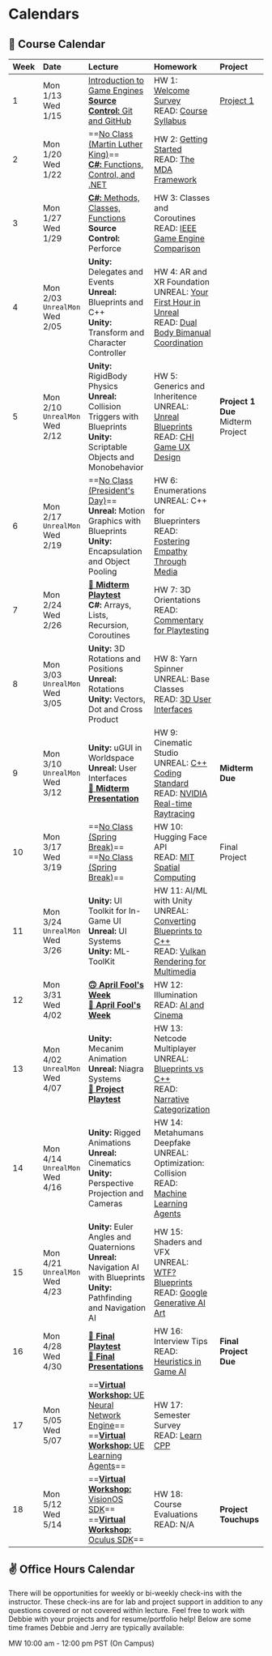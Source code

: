# Calendars

## 📓 Course Calendar
| Week | Date                     | Lecture                                           | Homework              | Project |
| :----| :----------------------- | :------------------------------------------------ | :-------------------------------| :--------------|
| 1    | Mon 1/13 <br> Wed 1/15 | [Introduction to Game Engines](https://www.icloud.com/keynote/0f9WO6fIlcmIaxdR-XTdeZ13A#sp25-lecture1) <br> [**Source Control:** Git and GitHub](https://www.icloud.com/keynote/009ItCBSjey9Ze8s0v_HiM2iQ#sp25-lecture1) | HW 1: [Welcome Survey](./Homework/hw01.md)  <br> READ: [Course Syllabus](./courseinfo.md)  | [Project 1](./Projects/proj1_kitchen.md)  |
| 2    | Mon 1/20 <br> Wed 1/22   | ==[No Class (Martin Luther King)]()== <br> [**C#:** Functions, Control, and .NET](https://www.icloud.com/keynote/066e-cFG4FRHgHu1XxcHC9lKA#sp25-lecture2) | HW 2: [Getting Started](./Homework/hw02.md) <br> READ: [The MDA Framework](https://users.cs.northwestern.edu/~hunicke/MDA.pdf) |  |
| 3    | Mon 1/27 <br> Wed 1/29    | [**C#:** Methods, Classes, Functions](https://www.icloud.com/keynote/085wgcU6MUzFxamgwx48xiTZg#sp25-lecture3) <br> **Source Control:** Perforce | HW 3: Classes and Coroutines <br> READ: [IEEE Game Engine Comparison](https://ieeexplore.ieee.org/document/9579618) | |
| 4    | Mon 2/03 <br> `UnrealMon` <br> Wed 2/05 | **Unity:** Delegates and Events <br> **Unreal:** Blueprints and C++ <br> **Unity:** Transform and Character Controller | HW 4: AR and XR Foundation <br> UNREAL: [Your First Hour in Unreal](https://dev.epicgames.com/community/learning/courses/3ke/your-first-hour-in-unreal-engine-5-2/vvdk/your-first-hour-in-unreal-engine-5-2-overview) <br> READ: [Dual Body Bimanual Coordination](https://dl.acm.org/doi/10.1145/3563657.3596082)| |
| 5    | Mon 2/10 <br> `UnrealMon` <br> Wed 2/12 | **Unity:** RigidBody Physics <br> **Unreal:** Collision Triggers with Blueprints <br> **Unity:** Scriptable Objects and Monobehavior | HW 5: Generics and Inheritence <br> UNREAL: [Unreal Blueprints](https://www.youtube.com/watch?v=Xw9QEMFInYU) <br> READ: [CHI Game UX Design](https://dl.acm.org/doi/abs/10.1145/3544549.3574181) | **Project 1 Due** <br> Midterm Project |
| 6    | Mon 2/17 <br> `UnrealMon` <br> Wed 2/19  | ==[No Class (President's Day)]()== <br> **Unreal:** Motion Graphics with Blueprints <br> **Unity:** Encapsulation and Object Pooling | HW 6: Enumerations <br> UNREAL: C++ for Blueprinters <br> READ: [Fostering Empathy Through Media](https://dl.acm.org/doi/10.1145/3383668.3419929) | |
| 7    | Mon 2/24 <br> Wed 2/26   | **[👾 Midterm Playtest]()** <br> **C#:** Arrays, Lists, Recursion, Coroutines | HW 7: 3D Orientations <br> READ: [Commentary for Playtesting](https://go-gale-com.libproxy1.usc.edu/ps/i.do?p=AONE&u=aikentcl&id=GALE%7CA759558167&v=2.1&it=r&aty=ip) |
| 8    | Mon 3/03 <br> `UnrealMon` <br> Wed 3/05 | **Unity:** 3D Rotations and Positions <br> **Unreal:** Rotations <br> **Unity:** Vectors, Dot and Cross Product | HW 8: Yarn Spinner <br> UNREAL: Base Classes <br> READ: [3D User Interfaces](https://link-springer-com.libproxy1.usc.edu/chapter/10.1007/978-3-031-42283-6_33) | 
| 9    | Mon 3/10 <br> `UnrealMon` <br> Wed 3/12 | **Unity:** uGUI in Worldspace <br> **Unreal:** User Interfaces <br> **[🎉 Midterm Presentation]()** | HW 9: Cinematic Studio <br> UNREAL: [C++ Coding Standard](https://dev.epicgames.com/documentation/en-us/unreal-engine/epic-cplusplus-coding-standard-for-unreal-engine) <br> READ: [NVIDIA Real-time Raytracing](https://www.nvidia.com/en-us/on-demand/session/gtcspring22-s42359/) | **Midterm Due** |
| 10   | Mon 3/17 <br> Wed 3/19| ==[No Class (Spring Break)]()== <br> ==[No Class (Spring Break)]()== | HW 10: Hugging Face API <br> READ: [MIT Spatial Computing](https://acg.media.mit.edu/people/simong/thesis/SpatialComputing.pdf) | Final Project |
| 11   | Mon 3/24 <br> `UnrealMon` <br> Wed 3/26 | **Unity:** UI Toolkit for In-Game UI <br> **Unreal:** UI Systems <br> **Unity:** ML-ToolKit | HW 11: AI/ML with Unity <br> UNREAL: [Converting Blueprints to C++](https://dev.epicgames.com/community/learning/courses/KJ/converting-blueprint-to-c/kjB/unreal-engine-introduction-to-blueprint-vs-c) <br> READ: [Vulkan Rendering for Multimedia](https://dl.acm.org/doi/10.1145/3283289.3283336) |
| 12   | Mon 3/31 <br> Wed 4/02   | **[🙃 April Fool's Week]()** <br> **[🙂 April Fool's Week]()** | HW 12: Illumination <br> READ: [AI and Cinema](https://uosc.primo.exlibrisgroup.com/discovery/fulldisplay?docid=cdi_doaj_primary_oai_doaj_org_article_84365c1bc872447fa2cb1aa45fda2036&context=PC&vid=01USC_INST:01USC&lang=en&search_scope=MyInst_and_CI&adaptor=Primo%20Central&tab=Everything&query=any,contains,A%20Study%20of%20Artificial%20Intelligence%20in%20the%20Production%20of%20Film&offset=0) |
| 13   | Mon 4/02 <br> `UnrealMon` <br> Wed 4/07 | **Unity:** Mecanim Animation <br> **Unreal:** Niagra Systems <br> **[👾 Project Playtest]()** | HW 13: Netcode Multiplayer <br> UNREAL: [Blueprints vs C++](https://www.youtube.com/watch?v=VMZftEVDuCE) <br> READ: [Narrative Categorization](https://uosc.primo.exlibrisgroup.com/discovery/fulldisplay?docid=cdi_crossref_primary_10_1111_bjet_13004&context=PC&vid=01USC_INST:01USC&lang=en&search_scope=MyInst_and_CI&adaptor=Primo%20Central&tab=Everything&query=any,contains,Narrative%20Categorization%20games&offset=0) | |
| 14   | Mon 4/14 <br> `UnrealMon` <br> Wed 4/16 | **Unity:** Rigged Animations <br> **Unreal:** Cinematics <br> **Unity:** Perspective Projection and Cameras | HW 14: Metahumans Deepfake <br> UNREAL: Optimization: Collision <br> READ: [Machine Learning Agents](https://uosc.primo.exlibrisgroup.com/discovery/fulldisplay?docid=cdi_proquest_ebookcentral_EBC5446051&context=PC&vid=01USC_INST:01USC&lang=en&search_scope=MyInst_and_CI&adaptor=Primo%20Central&tab=Everything&query=any,contains,Machine%20Learning%20Agents%20games&offset=0)| |
| 15   | Mon 4/21 <br> `UnrealMon` <br> Wed 4/23 <br> | **Unity:** Euler Angles and Quaternions <br> **Unreal:** Navigation AI with Blueprints <br> **Unity:** Pathfinding and Navigation AI | HW 15: Shaders and VFX <br> UNREAL: [WTF? Blueprints](https://www.youtube.com/@MathewWadsteinTutorials/videos) <br> READ: [Google Generative AI Art](https://uosc.primo.exlibrisgroup.com/discovery/fulldisplay?docid=cdi_proquest_miscellaneous_3055502020&context=PC&vid=01USC_INST:01USC&lang=en&search_scope=MyInst_and_CI&adaptor=Primo%20Central&tab=Everything&query=any,contains,Generative%20AI%20art%20in%20games&offset=0) | |
| 16   | Mon 4/28 <br> Wed 4/30   | **[👾 Final Playtest]()** <br> **[🎉 Final Presentations]()** | HW 16: Interview Tips <br> READ: [Heuristics in Game AI](https://uosc.primo.exlibrisgroup.com/discovery/fulldisplay?docid=cdi_proquest_journals_1931746681&context=PC&vid=01USC_INST:01USC&lang=en&search_scope=MyInst_and_CI&adaptor=Primo%20Central&tab=Everything&query=any,contains,Artificial%20intelligence%20in%20games&offset=0) | **Final Project Due** |
| 17   | Mon 5/05 <br> Wed 5/07   | ==[**Virtual Workshop:** UE Neural Network Engine]()== <br> ==[**Virtual Workshop:** UE Learning Agents]()== | HW 17: Semester Survey <br> READ: [Learn CPP](https://www.learncpp.com/) | |
| 18   | Mon 5/12 <br> Wed 5/14   | ==[**Virtual Workshop:** VisionOS SDK]()== <br> ==[**Virtual Workshop:** Oculus SDK]()== | HW 18: Course Evaluations <br> READ: N/A | <br> **Project Touchups** |

## ✌️ Office Hours Calendar
There will be opportunities for weekly or bi-weekly check-ins with the instructor. These check-ins are for lab and project support in addition to any questions covered or not covered within lecture. Feel free to work with Debbie with your projects and for resume/portfolio help! Below are some time frames Debbie and Jerry are typically available:

MW 10:00 am - 12:00 pm PST (On Campus)